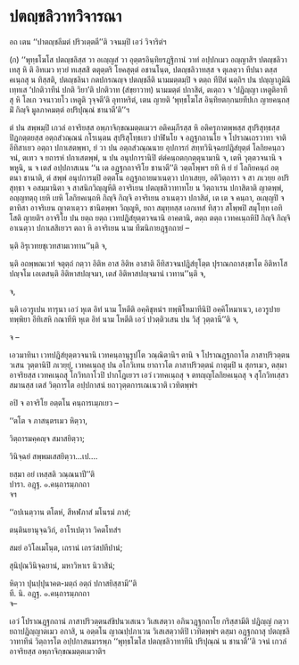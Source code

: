 <h1>ปตญฺชลิวาทวิจารณา</h1>
<p> อถ เตน ‘‘ปาตญฺชลีมตํ ปริวเตฺตตี’’ติ วจนมฺปิ เอวํ วิจาริตํฯ</p>


<p>(ก) ‘‘พุทฺธโฆโส ปตญฺชลิสฺส วา อเญฺญสํ วา อุตฺตรอินฺทิยรฎฺฐิกานํ วาทํ อปฺปกเมว อญฺญาสิฯ ปตญฺชลิวาเทสุ หิ ติ อิทเมว ทฺวยํ ทเสฺสสิ  ตตุตฺตริ โยคสุตฺตํ อชานโนฺต, ปตญฺชลิวาทสฺส จ ตุเลตฺวา ทีปนา ตสฺส คเนฺถสุ น ทิสฺสติ, ปตญฺชลินา กตปกรณญฺจ ปตญฺชลีติ นามมตฺตมฺปิ จ ตตฺถ ทีปิตํ นตฺถิฯ  ปน ปญฺญาภูมินิเทฺทเส ‘ปกติวาทีนํ ปกติ วิยา’ติ  ปกติวาท (สํขฺยาวาท) นามมตฺตํ ปกาสิตํ, ตเตฺถว จ ‘ปฎิญฺญา เหตูติอาทีสุ หิ โลเก วจนาวยโว  เหตูติ วุจฺจตี’ติ  อุทาหริตํ, เตน ญายติ ‘พุทฺธโฆโส อินฺทิยตกฺกนยทีปเก ญายคนฺถสฺมิํ กิญฺจิ มูลภาคมตฺตํ อปริปุณฺณํ ชานาตี’ติ’’ฯ</p>


<p>ตํ ปน สพฺพมฺปิ เกวลํ อาจริยสฺส อพฺภาจิกฺขณมตฺตเมวฯ อติคมฺภีรสฺส หิ อติครุกาตพฺพสฺส สุปริสุทฺธสฺส ปิฎกตฺตยสฺส อตฺถสํวณฺณนํ กโรเนฺตน สุปริสุโทฺธเยว ปาฬินโย จ อฎฺฐกถานโย จ โปราณเถรวาทา จาติ อีทิสาเยว อตฺถา ปกาเสตพฺพา, ยํ วา ปน อตฺถสํวณฺณนาย อุปการกํ สทฺทวินิจฺฉยปฎิสํยุตฺตํ โลกิยคนฺถวจนํ, ตเทว จ ยถารหํ ปกาเสตพฺพํ, น ปน อนุปการานิปิ ตํตํคนฺถตกฺกตฺตุนามานิ จ, เตหิ วุตฺตวจนานิ จ พหูนิ, น จ เตสํ อปฺปกาสเนน ‘‘น เต อฎฺฐกถาจริโย ชานาตี’’ติ วตฺตโพฺพฯ ยทิ หิ ยํ ยํ โลกิยคนฺถํ อตฺตนา ชานาติ, ตํ สพฺพํ อนุปการมฺปิ อตฺตโน อฎฺฐกถายมาเนตฺวา ปกาเสยฺย, อติวิตฺถารา จ สา ภเวยฺย อปริสุทฺธา จ อสมฺมานิตา จ สาสนิกวิญฺญูหีติ อาจริเยน ปตญฺชลิวาทาทโย น วิตฺถาเรน ปกาสิตาติ ญาตพฺพํ, อญฺญทตฺถุ เยหิ เยหิ โลกิยคเนฺถหิ กิญฺจิ กิญฺจิ อาจริเยน อาเนตฺวา ปกาสิตํ, เต เต จ คนฺถา, อเญฺญปิ จ ตาทิสา อาจริเยน ญาตาเตฺวว ชานิตพฺพา วิญฺญูหิ, ยถา สมุทฺทสฺส เอกเทสํ ทิสฺวา สโพฺพปิ สมุโทฺท เอทิโสติ ญายติฯ อาจริโย ปน ยตฺถ ยตฺถ เวทปฎิสํยุตฺตวจนานิ อาคตานิ, ตตฺถ ตตฺถ เวทคเนฺถหิปิ กิญฺจิ กิญฺจิ อาเนตฺวา ปกาเสสิเยวฯ ตถา หิ อาจริเยน  นาม ทีฆนิกายฎฺฐกถายํ –</p>

นฺติ อิรุเวทยชุเวทสามเวทาน’’นฺติ  จ,</p>

นฺติ อถพฺพณเวทํ จตุตฺถํ กตฺวา อิติห อาส อิติห อาสาติ อีทิสวจนปฎิสํยุโตฺต ปุราณกถาสงฺขาโต อิติหาโส ปญฺจโม เอเตสนฺติ อิติหาสปญฺจมา, เตสํ อิติหาสปญฺจมานํ เวทาน’’นฺติ  จ,</p>

 จ,</p>

นฺติ  เอวรูเปน ทารุนา เอวํ หุเต อิทํ นาม โหตีติ อคฺคิชุหนํฯ ทพฺพิโหมาทีนิปิ อคฺคิโหมาเนว, เอวรูปาย ทพฺพิยา อีทิเสหิ กณาทีหิ หุเต อิทํ นาม โหตีติ เอวํ ปวตฺติวเสน ปน วิสุํ วุตฺตานี’’ติ  จ,</p>

 จ –</p>


<p>เอวมาทินา เวทปฎิสํยุตฺตวจนานิ เวทคนฺถานุรูปโต วณฺณิตานิฯ ตานิ จ โปราณฎฺฐกถาโต ภาสาปริวตฺตนวเสน วุตฺตานิปิ ภเวยฺยุํ, เวทคเนฺถสุ ปน อโกวิเทน ยาถาวโต ภาสาปริวตฺตนํ กาตุมฺปิ น สุกรเมว, ตสฺมา อาจริยสฺส เวทคเนฺถสุ โกวิทภาโวปิ ปากโฎเยวฯ เอวํ เวทคเนฺถสุ จ ตทญฺญโลกิยคเนฺถสุ จ สุโกวิทเสฺสว สมานสฺส เตสํ วิตฺถารโต อปฺปกาสนํ ยถาวุตฺตการเณเนวาติ เวทิตพฺพํฯ</p>


<p>อปิ จ อาจริโย อตฺตโน คนฺถารเมฺภเยว –</p>


<p>
‘‘ตโต จ ภาสนฺตรเมว หิตฺวา,  
  
วิตฺถารมคฺคญฺจ สมาสยิตฺวา;  
  
วินิจฺฉยํ สพฺพมเสสยิตฺวา…เป.…  
  
ยสฺมา อยํ เหสฺสติ วณฺณนาปี’’ติ  
ปารา. อฎฺฐ. ๑.คนฺถารมฺภกถา  
จฯ  
</p>
  
<p>
‘‘อปเนตฺวาน ตโตหํ, สีหฬภาสํ มโนรมํ ภาสํ;  
  
ตนฺตินยานุจฺฉวิกํ, อาโรเปตฺวา วิคตโทสํฯ  
</p>
  
<p>
สมยํ อวิโลเมโนฺต, เถรานํ เถรวํสปทีปานํ;  
  
สุนิปุณวินิจฺฉยานํ, มหาวิหาเร นิวาสินํ;  
  
หิตฺวา ปุนปฺปุนาคต-มตฺถํ อตฺถํ ปกาสยิสฺสามี’’ติ  
ที. นิ. อฎฺฐ. ๑.คนฺถารมฺภกถา  
จ–  
</p>
  
<p>เอวํ โปราณฎฺฐกถานํ ภาสาปริวตฺตนสํขิปนวเสเนว วิเสเสตฺวา อภินวฎฺฐกถาโย กริสฺสามีติ ปฎิญฺญํ กตฺวา ยถาปฎิญฺญาตเมว อกาสิ, น อตฺตโน ญาณปฺปภาเวน วิเสเสตฺวาติปิ เวทิตพฺพํฯ ตสฺมา อฎฺฐกถาสุ  ปตญฺชลิวาทาทีนํ วิตฺถารโต อปฺปกาสนมารพฺภ ‘‘พุทฺธโฆโส ปตญฺชลิวาทาทีนิ ปริปุณฺณํ น ชานาตี’’ติ วจนํ เกวลํ อาจริยสฺส อพฺภาจิกฺขณมตฺตเมวาติฯ</p>





